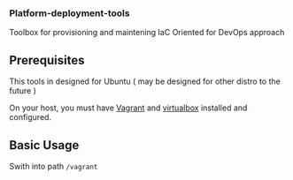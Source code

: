 ### Platform-deployment-tools

Toolbox for provisioning and maintening IaC
Oriented for DevOps approach

## Prerequisites

This tools in designed for Ubuntu ( may be designed for other distro to the future )

On your host, you must have [Vagrant](https://www.vagrantup.com/downloads) and [virtualbox](https://www.virtualbox.org/wiki/Downloads) installed and configured.

## Basic Usage

Swith into path `/vagrant`

